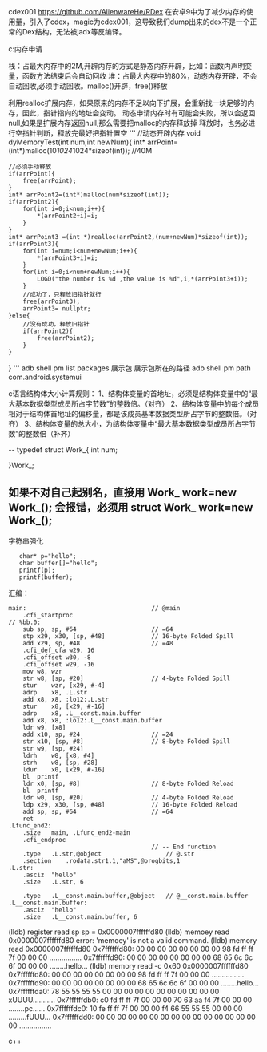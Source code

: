 cdex001  https://github.com/AlienwareHe/RDex
在安卓9中为了减少内存的使用量，引入了cdex，magic为cdex001，这导致我们dump出来的dex不是一个正常的Dex结构，无法被jadx等反编译。


c:内存申请

栈：占最大内存中的2M,开辟内存的方式是静态内存开辟，比如：函数内声明变量，函数方法结束后会自动回收
堆：占最大内存中的80%，动态内存开辟，不会自动回收,必须手动回收。malloc()开辟，free()释放

利用realloc扩展内存，如果原来的内存不足以向下扩展，会重新找一块足够的内存，因此，指针指向的地址会变动。
动态申请内存时有可能会失败，所以会返回null,如果是扩展内存返回null,那么需要把malloc的内存释放掉
释放时，也务必进行空指针判断，释放完最好把指针置空
'''
//动态开辟内存
void dyMemoryTest(int num,int newNum){
    int* arrPoint= (int*)malloc(10*1024*1024*sizeof(int)); //40M

    //必须手动释放
    if(arrPoint){
        free(arrPoint);  
    }
    int* arrPoint2=(int*)malloc(num*sizeof(int));
    if(arrPoint2){
        for(int i=0;i<num;i++){
            *(arrPoint2+i)=i;
        }
    }
    int* arrPoint3 =(int *)realloc(arrPoint2,(num+newNum)*sizeof(int));
    if(arrPoint3){
        for(int i=num;i<num+newNum;i++){
            *(arrPoint3+i)=i;
        }
        for(int i=0;i<num+newNum;i++){
            LOGD("the number is %d ,the value is %d",i,*(arrPoint3+i));
        }
        //成功了，只释放旧指针就行
        free(arrPoint3);
        arrPoint3= nullptr;
    }else{
        //没有成功，释放旧指针
        if(arrPoint2){
            free(arrPoint2);
        }
    }
}
'''
adb shell pm list packages 展示包
展示包所在的路径
adb shell pm path com.android.systemui


c语言结构体大小计算规则：
1、结构体变量的首地址，必须是结构体变量中的“最大基本数据类型成员所占字节数”的整数倍。（对齐）
2、结构体变量中的每个成员相对于结构体首地址的偏移量，都是该成员基本数据类型所占字节的整数倍。（对齐）
3、结构体变量的总大小，为结构体变量中“最大基本数据类型成员所占字节数”的整数倍（补齐）

--
typedef struct Work_{
    int num;

}Work_;

如果不对自己起别名，直接用
Work_ work=new Work_(); 会报错，必须用 struct Work_ work=new Work_();
--

字符串强化
```
   char* p="hello";
   char buffer[]="hello";
   printf(p);
   printf(buffer);
```
汇编：
```
main:                                   // @main
	.cfi_startproc
// %bb.0:
	sub	sp, sp, #64                     // =64
	stp	x29, x30, [sp, #48]             // 16-byte Folded Spill
	add	x29, sp, #48                    // =48
	.cfi_def_cfa w29, 16
	.cfi_offset w30, -8
	.cfi_offset w29, -16
	mov	w8, wzr
	str	w8, [sp, #20]                   // 4-byte Folded Spill
	stur	wzr, [x29, #-4]
	adrp	x8, .L.str
	add	x8, x8, :lo12:.L.str
	stur	x8, [x29, #-16]
	adrp	x8, .L__const.main.buffer
	add	x8, x8, :lo12:.L__const.main.buffer
	ldr	w9, [x8]
	add	x10, sp, #24                    // =24
	str	x10, [sp, #8]                   // 8-byte Folded Spill
	str	w9, [sp, #24]
	ldrh	w8, [x8, #4]
	strh	w8, [sp, #28]
	ldur	x0, [x29, #-16]
	bl	printf
	ldr	x0, [sp, #8]                    // 8-byte Folded Reload
	bl	printf
	ldr	w0, [sp, #20]                   // 4-byte Folded Reload
	ldp	x29, x30, [sp, #48]             // 16-byte Folded Reload
	add	sp, sp, #64                     // =64
	ret
.Lfunc_end2:
	.size	main, .Lfunc_end2-main
	.cfi_endproc
                                        // -- End function
	.type	.L.str,@object                  // @.str
	.section	.rodata.str1.1,"aMS",@progbits,1
.L.str:
	.asciz	"hello"
	.size	.L.str, 6

	.type	.L__const.main.buffer,@object   // @__const.main.buffer
.L__const.main.buffer:
	.asciz	"hello"
	.size	.L__const.main.buffer, 6
```
(lldb) register read sp
      sp = 0x0000007ffffffd80
(lldb) memoey read 0x0000007ffffffd80
error: 'memoey' is not a valid command.
(lldb) memory read 0x0000007ffffffd80
0x7ffffffd80: 00 00 00 00 00 00 00 00 98 fd ff ff 7f 00 00 00  ................
0x7ffffffd90: 00 00 00 00 00 00 00 00 68 65 6c 6c 6f 00 00 00  ........hello...
(lldb) memory read -c 0x60  0x0000007ffffffd80
0x7ffffffd80: 00 00 00 00 00 00 00 00 98 fd ff ff 7f 00 00 00  ................
0x7ffffffd90: 00 00 00 00 00 00 00 00 68 65 6c 6c 6f 00 00 00  ........hello...
0x7ffffffda0: 78 55 55 55 55 00 00 00 00 00 00 00 00 00 00 00  xUUUU...........
0x7ffffffdb0: c0 fd ff ff 7f 00 00 00 70 63 aa f4 7f 00 00 00  ........pc......
0x7ffffffdc0: 10 fe ff ff 7f 00 00 00 f4 66 55 55 55 00 00 00  .........fUUU...
0x7ffffffdd0: 00 00 00 00 00 00 00 00 00 00 00 00 00 00 00 00  ................


c++